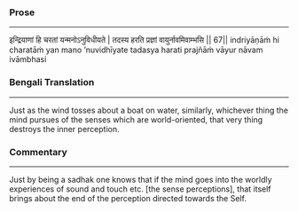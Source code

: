 ### Prose 
 --- 
इन्द्रियाणां हि चरतां यन्मनोऽनुविधीयते |
तदस्य हरति प्रज्ञां वायुर्नावमिवाम्भसि || 67||
indriyāṇāṁ hi charatāṁ yan mano ’nuvidhīyate
tadasya harati prajñāṁ vāyur nāvam ivāmbhasi

### Bengali Translation 
 --- 
Just as the wind tosses about a boat on water, similarly, whichever thing the mind pursues of the senses which are world-oriented, that very thing destroys the inner perception.

### Commentary 
 --- 
Just by being a sadhak one knows that if the mind goes into the worldly experiences of sound and touch etc. [the sense perceptions], that itself brings about the end of the perception directed towards the Self.